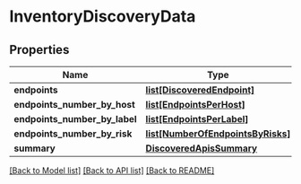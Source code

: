 # InventoryDiscoveryData

## Properties
Name | Type | Description | Notes
------------ | ------------- | ------------- | -------------
**endpoints** | [**list[DiscoveredEndpoint]**](DiscoveredEndpoint.md) |  | [optional] 
**endpoints_number_by_host** | [**list[EndpointsPerHost]**](EndpointsPerHost.md) |  | [optional] 
**endpoints_number_by_label** | [**list[EndpointsPerLabel]**](EndpointsPerLabel.md) |  | [optional] 
**endpoints_number_by_risk** | [**list[NumberOfEndpointsByRisks]**](NumberOfEndpointsByRisks.md) |  | [optional] 
**summary** | [**DiscoveredApisSummary**](DiscoveredApisSummary.md) |  | [optional] 

[[Back to Model list]](../README.md#documentation-for-models) [[Back to API list]](../README.md#documentation-for-api-endpoints) [[Back to README]](../README.md)


